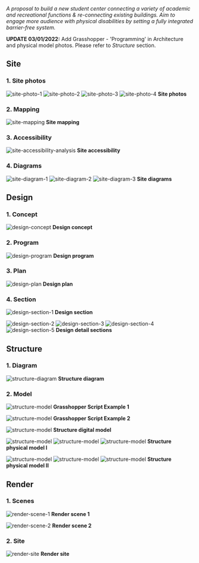 _A proposal to build a new student center connecting a variety of academic and recreational functions & re-connecting existing buildings. Aim to engage more audience with physical disabilities by setting a fully integrated barrier-free system._

**UPDATE 03/01/2022:** Add Grasshopper - 'Programming' in Architecture and physical model photos. Please refer to _Structure_ section.

## Site

### 1. Site photos

![site-photo-1](../assets/post/image/inclusive-center/site-photo-1.webp)
![site-photo-2](../assets/post/image/inclusive-center/site-photo-2.webp)
![site-photo-3](../assets/post/image/inclusive-center/site-photo-3.webp)
![site-photo-4](../assets/post/image/inclusive-center/site-photo-4.webp)
**Site photos**

### 2. Mapping

![site-mapping](../assets/post/image/inclusive-center/site-mapping.webp)
**Site mapping**

### 3. Accessibility

![site-accessibility-analysis](../assets/post/image/inclusive-center/site-accessibility-analysis.webp)
**Site accessibility**

### 4. Diagrams

![site-diagram-1](../assets/post/image/inclusive-center/site-diagram-1.webp)
![site-diagram-2](../assets/post/image/inclusive-center/site-diagram-2.webp)
![site-diagram-3](../assets/post/image/inclusive-center/site-diagram-3.webp)
**Site diagrams**

## Design

### 1. Concept

![design-concept](../assets/post/image/inclusive-center/design-concept.webp)
**Design concept**

### 2. Program

![design-program](../assets/post/image/inclusive-center/design-program.webp)
**Design program**

### 3. Plan

![design-plan](../assets/post/image/inclusive-center/design-plan.webp)
**Design plan**

### 4. Section

![design-section-1](../assets/post/image/inclusive-center/design-section-1.webp)
**Design section**

![design-section-2](../assets/post/image/inclusive-center/design-section-2.webp)
![design-section-3](../assets/post/image/inclusive-center/design-section-3.webp)
![design-section-4](../assets/post/image/inclusive-center/design-section-4.webp)
![design-section-5](../assets/post/image/inclusive-center/design-section-5.webp)
**Design detail sections**

## Structure

### 1. Diagram

![structure-diagram](../assets/post/image/inclusive-center/structure-diagram.webp)
**Structure diagram**

### 2. Model

![structure-model](../assets/post/image/inclusive-center/structure-GH-script-1.jpg)
**Grasshopper Script Example 1**

![structure-model](../assets/post/image/inclusive-center/structure-GH-script-2.jpg)
**Grasshopper Script Example 2**

![structure-model](../assets/post/image/inclusive-center/structure-model.webp)
**Structure digital model**

![structure-model](../assets/post/image/inclusive-center/structure-physical-model-1.jpg)
![structure-model](../assets/post/image/inclusive-center/structure-physical-model-2.jpg)
![structure-model](../assets/post/image/inclusive-center/structure-physical-model-3.jpg)
**Structure physical model I**

![structure-model](../assets/post/image/inclusive-center/structure-physical-model-4.jpg)
![structure-model](../assets/post/image/inclusive-center/structure-physical-model-5.jpg)
![structure-model](../assets/post/image/inclusive-center/structure-physical-model-6.jpg)
**Structure physical model II**

## Render

### 1. Scenes

![render-scene-1](../assets/post/image/inclusive-center/render-scene-1.webp)
**Render scene 1**

![render-scene-2](../assets/post/image/inclusive-center/render-scene-2.webp)
**Render scene 2**

### 2. Site

![render-site](../assets/post/image/inclusive-center/render-site.webp)
**Render site**
